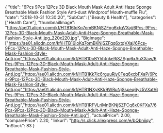 {
	"title": "6Pcs 9Pcs 12Pcs 3D Black Mouth Mask Adult Anti Haze Sponge Breathable Mask Fashion Style Anti-dust Windproof Mouth-muffle Flu",
	"date": "2018-10-31 10:30:20",
	"SubCat": ["Beauty & Health"],
	"categories": ["Health Care"],
	"thumbnailImage": "https://ae01.alicdn.com/kf/HTB16IoKq7omBKNjSZFqq6xtqVXaj/6Pcs-9Pcs-12Pcs-3D-Black-Mouth-Mask-Adult-Anti-Haze-Sponge-Breathable-Mask-Fashion-Style-Anti.jpg_220x220.jpg",
	"BigImage": ["https://ae01.alicdn.com/kf/HTB16IoKq7omBKNjSZFqq6xtqVXaj/6Pcs-9Pcs-12Pcs-3D-Black-Mouth-Mask-Adult-Anti-Haze-Sponge-Breathable-Mask-Fashion-Style-Anti.jpg","https://ae01.alicdn.com/kf/HTB10oBYhhtnkeRjSZSgq6xAuXXaw/6Pcs-9Pcs-12Pcs-3D-Black-Mouth-Mask-Adult-Anti-Haze-Sponge-Breathable-Mask-Fashion-Style-Anti.jpg","https://ae01.alicdn.com/kf/HTB1Kk7ic6rguuRjy0Feq6xcbFXaP/6Pcs-9Pcs-12Pcs-3D-Black-Mouth-Mask-Adult-Anti-Haze-Sponge-Breathable-Mask-Fashion-Style-Anti.jpg","https://ae01.alicdn.com/kf/HTB1NXyKKk9WBuNjSspeq6yz5VXat/6Pcs-9Pcs-12Pcs-3D-Black-Mouth-Mask-Adult-Anti-Haze-Sponge-Breathable-Mask-Fashion-Style-Anti.jpg","https://ae01.alicdn.com/kf/HTB1RFVLriMnBKNjSZFCq6x0KFXa7/6Pcs-9Pcs-12Pcs-3D-Black-Mouth-Mask-Adult-Anti-Haze-Sponge-Breathable-Mask-Fashion-Style-Anti.jpg"],
	"actualPrice": 2.00,
	"comparePrice": 2.20,
	"linkurl": "http://s.click.aliexpress.com/e/bQbniiqy",
	"inStock": 83
}
